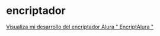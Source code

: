 # encriptador

 <a href="https://yulyabeltranr.github.io/encriptador/">Visualiza mi desarrollo del encriptador Alura " EncriptAlura "</a>
